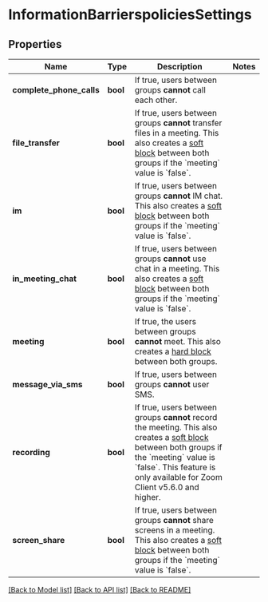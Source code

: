 # InformationBarrierspoliciesSettings

## Properties
Name | Type | Description | Notes
------------ | ------------- | ------------- | -------------
**complete_phone_calls** | **bool** | If true, users between groups **cannot** call each other. | 
**file_transfer** | **bool** | If true, users between groups **cannot** transfer files in a meeting. This also creates a [soft block](https://support.zoom.us/hc/en-us/articles/360040913711-Information-Barriers#h_a603c6f7-05c8-4de5-b4b6-91982d748b34) between both groups if the &#x60;meeting&#x60; value is &#x60;false&#x60;. | 
**im** | **bool** | If true, users between groups **cannot** IM chat. This also creates a [soft block](https://support.zoom.us/hc/en-us/articles/360040913711-Information-Barriers#h_a603c6f7-05c8-4de5-b4b6-91982d748b34) between both groups if the &#x60;meeting&#x60; value is &#x60;false&#x60;. | 
**in_meeting_chat** | **bool** | If true, users between groups **cannot** use chat in a meeting. This also creates a [soft block](https://support.zoom.us/hc/en-us/articles/360040913711-Information-Barriers#h_a603c6f7-05c8-4de5-b4b6-91982d748b34) between both groups if the &#x60;meeting&#x60; value is &#x60;false&#x60;. | 
**meeting** | **bool** | If true, the users between groups **cannot** meet. This also creates a [hard block](https://support.zoom.us/hc/en-us/articles/360040913711-Information-Barriers#h_a603c6f7-05c8-4de5-b4b6-91982d748b34) between both groups. | 
**message_via_sms** | **bool** | If true, users between groups **cannot** user SMS. | 
**recording** | **bool** | If true, users between groups **cannot** record the meeting. This also creates a [soft block](https://support.zoom.us/hc/en-us/articles/360040913711-Information-Barriers#h_a603c6f7-05c8-4de5-b4b6-91982d748b34) between both groups if the &#x60;meeting&#x60; value is &#x60;false&#x60;.   This feature is only available for Zoom Client v5.6.0 and higher. | 
**screen_share** | **bool** | If true, users between groups **cannot** share screens in a meeting. This also creates a [soft block](https://support.zoom.us/hc/en-us/articles/360040913711-Information-Barriers#h_a603c6f7-05c8-4de5-b4b6-91982d748b34) between both groups if the &#x60;meeting&#x60; value is &#x60;false&#x60;. | 

[[Back to Model list]](../README.md#documentation-for-models) [[Back to API list]](../README.md#documentation-for-api-endpoints) [[Back to README]](../README.md)


